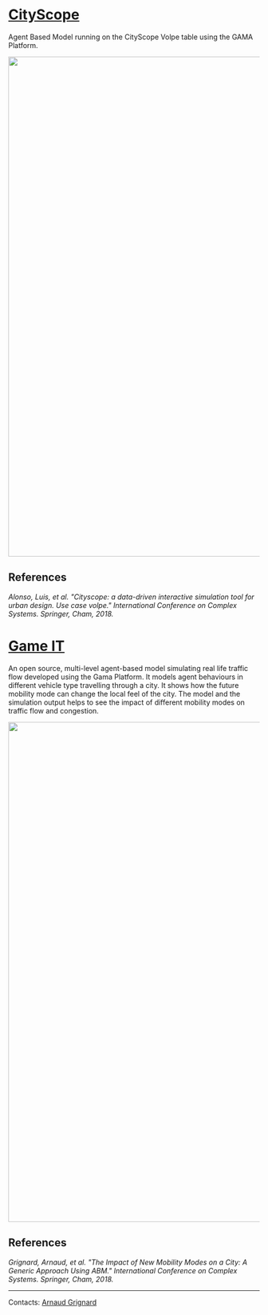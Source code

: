 # [CityScope](https://github.com/mitmedialab/CityScope_GAMA/wiki/CityScope)

Agent Based Model running on the CityScope Volpe table using the GAMA Platform. 

<div style="text-align:center"><img src ="https://github.com/CityScope/CS_CityScope_GAMA/wiki/resources/images/CityScope_Volpe_Table.png" width="1000"/></div>

## References
*Alonso, Luis, et al. "Cityscope: a data-driven interactive simulation tool for urban design. Use case volpe." International Conference on Complex Systems. Springer, Cham, 2018.*



# [Game IT](https://github.com/mitmedialab/CityScope_GAMA/wiki/Game-IT)
An open source, multi-level agent-based model simulating real life traffic flow developed using the Gama Platform. It models agent behaviours in different vehicle type travelling through a city. It shows how the future mobility mode can change the local feel of the city. The model and the simulation output helps to see the impact of different mobility modes on traffic flow and congestion. 

<div style="text-align:center"><img src ="https://github.com/CityScope/CS_CityScope_GAMA/wiki/resources/images/Game_IT.png" width="1000"/></div>

## References
*Grignard, Arnaud, et al. "The Impact of New Mobility Modes on a City: A Generic Approach Using ABM." International Conference on Complex Systems. Springer, Cham, 2018.*

---

Contacts: [Arnaud Grignard](https://github.com/agrignard)





